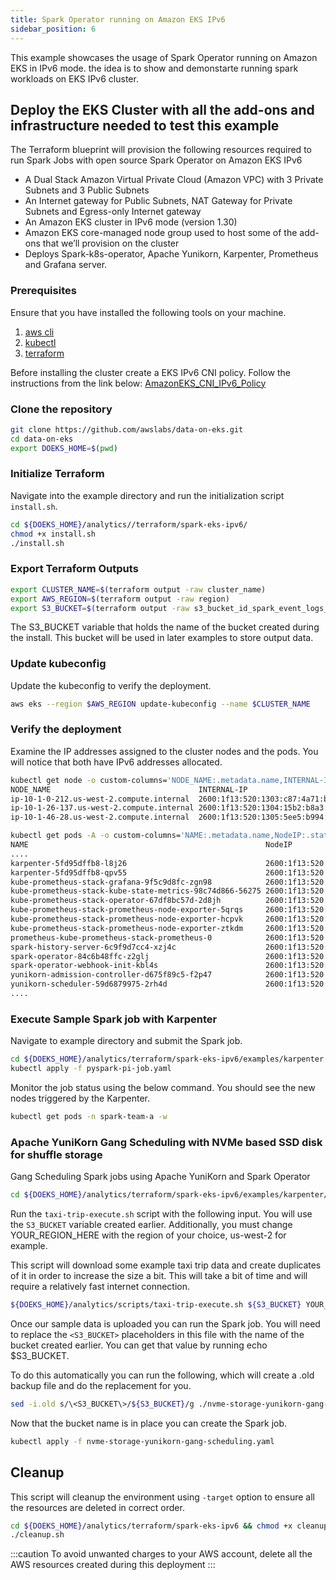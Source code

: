 ```yaml
---
title: Spark Operator running on Amazon EKS IPv6
sidebar_position: 6
---
```


This example showcases the usage of Spark Operator running on Amazon EKS in IPv6 mode. the idea is to show and demonstarte running spark workloads on EKS IPv6 cluster.

## Deploy the EKS Cluster with all the add-ons and infrastructure needed to test this example

The Terraform blueprint will provision the following resources required to run Spark Jobs with open source Spark Operator on Amazon EKS IPv6

* A Dual Stack Amazon Virtual Private Cloud (Amazon VPC) with 3 Private Subnets and 3 Public Subnets
* An Internet gateway for Public Subnets, NAT Gateway for Private Subnets and Egress-only Internet gateway
* An Amazon EKS cluster in IPv6 mode (version 1.30)
* Amazon EKS core-managed node group used to host some of the add-ons that we’ll provision on the cluster
* Deploys Spark-k8s-operator, Apache Yunikorn, Karpenter, Prometheus and Grafana server.

### Prerequisites

Ensure that you have installed the following tools on your machine.

1. [aws cli](https://docs.aws.amazon.com/cli/latest/userguide/install-cliv2.html)
2. [kubectl](https://Kubernetes.io/docs/tasks/tools/)
3. [terraform](https://learn.hashicorp.com/tutorials/terraform/install-cli)


Before installing the cluster create a EKS IPv6 CNI policy. Follow the instructions from the link below:
[AmazonEKS_CNI_IPv6_Policy ](https://docs.aws.amazon.com/eks/latest/userguide/cni-iam-role.html#cni-iam-role-create-ipv6-policy)

### Clone the repository

```bash
git clone https://github.com/awslabs/data-on-eks.git
cd data-on-eks
export DOEKS_HOME=$(pwd)
```

### Initialize Terraform

Navigate into the example directory and run the initialization script `install.sh`.

```bash
cd ${DOEKS_HOME}/analytics//terraform/spark-eks-ipv6/
chmod +x install.sh
./install.sh
```

### Export Terraform Outputs

```bash
export CLUSTER_NAME=$(terraform output -raw cluster_name)
export AWS_REGION=$(terraform output -raw region)
export S3_BUCKET=$(terraform output -raw s3_bucket_id_spark_event_logs_example_data)
```

The S3_BUCKET variable that holds the name of the bucket created
during the install. This bucket will be used in later examples to store output
data.

### Update kubeconfig

Update the kubeconfig to verify the deployment.

```bash
aws eks --region $AWS_REGION update-kubeconfig --name $CLUSTER_NAME
```

### Verify the deployment

Examine the IP addresses assigned to the cluster nodes and the pods. You will notice that both have IPv6 addresses allocated.

```bash
kubectl get node -o custom-columns='NODE_NAME:.metadata.name,INTERNAL-IP:.status.addresses[?(@.type=="InternalIP")].address'
NODE_NAME                                 INTERNAL-IP
ip-10-1-0-212.us-west-2.compute.internal  2600:1f13:520:1303:c87:4a71:b9ea:417c
ip-10-1-26-137.us-west-2.compute.internal 2600:1f13:520:1304:15b2:b8a3:7f63:cbfa
ip-10-1-46-28.us-west-2.compute.internal  2600:1f13:520:1305:5ee5:b994:c0c2:e4da
```

```bash
kubectl get pods -A -o custom-columns='NAME:.metadata.name,NodeIP:.status.hostIP,PodIP:status.podIP'
NAME                                                     NodeIP                                  PodIP
....
karpenter-5fd95dffb8-l8j26                               2600:1f13:520:1304:15b2:b8a3:7f63:cbfa  2600:1f13:520:1304:a79b::
karpenter-5fd95dffb8-qpv55                               2600:1f13:520:1303:c87:4a71:b9ea:417c   2600:1f13:520:1303:60ac::
kube-prometheus-stack-grafana-9f5c9d8fc-zgn98            2600:1f13:520:1304:15b2:b8a3:7f63:cbfa  2600:1f13:520:1304:a79b::a
kube-prometheus-stack-kube-state-metrics-98c74d866-56275 2600:1f13:520:1304:15b2:b8a3:7f63:cbfa  2600:1f13:520:1304:a79b::9
kube-prometheus-stack-operator-67df8bc57d-2d8jh          2600:1f13:520:1304:15b2:b8a3:7f63:cbfa  2600:1f13:520:1304:a79b::b
kube-prometheus-stack-prometheus-node-exporter-5qrqs     2600:1f13:520:1303:c87:4a71:b9ea:417c   2600:1f13:520:1303:c87:4a71:b9ea:417c
kube-prometheus-stack-prometheus-node-exporter-hcpvk     2600:1f13:520:1304:15b2:b8a3:7f63:cbfa  2600:1f13:520:1304:15b2:b8a3:7f63:cbfa
kube-prometheus-stack-prometheus-node-exporter-ztkdm     2600:1f13:520:1305:5ee5:b994:c0c2:e4da  2600:1f13:520:1305:5ee5:b994:c0c2:e4da
prometheus-kube-prometheus-stack-prometheus-0            2600:1f13:520:1304:15b2:b8a3:7f63:cbfa  2600:1f13:520:1304:a79b::7
spark-history-server-6c9f9d7cc4-xzj4c                    2600:1f13:520:1305:5ee5:b994:c0c2:e4da  2600:1f13:520:1305:64b::1
spark-operator-84c6b48ffc-z2glj                          2600:1f13:520:1304:15b2:b8a3:7f63:cbfa  2600:1f13:520:1304:a79b::5
spark-operator-webhook-init-kbl4s                        2600:1f13:520:1305:5ee5:b994:c0c2:e4da  2600:1f13:520:1305:64b::2
yunikorn-admission-controller-d675f89c5-f2p47            2600:1f13:520:1303:c87:4a71:b9ea:417c   2600:1f13:520:1303:c87:4a71:b9ea:417c
yunikorn-scheduler-59d6879975-2rh4d                      2600:1f13:520:1304:15b2:b8a3:7f63:cbfa  2600:1f13:520:1304:a79b::4
....
```

### Execute Sample Spark job with Karpenter

Navigate to example directory and submit the Spark job.

```bash
cd ${DOEKS_HOME}/analytics/terraform/spark-eks-ipv6/examples/karpenter
kubectl apply -f pyspark-pi-job.yaml
```

Monitor the job status using the below command. You should see the new nodes triggered by the Karpenter.

```bash
kubectl get pods -n spark-team-a -w
```

### Apache YuniKorn Gang Scheduling with NVMe based SSD disk for shuffle storage

Gang Scheduling Spark jobs using Apache YuniKorn and Spark Operator

```bash
cd ${DOEKS_HOME}/analytics/terraform/spark-eks-ipv6/examples/karpenter/nvme-yunikorn-gang-scheduling
```

Run the `taxi-trip-execute.sh` script with the following input. You will use the `S3_BUCKET` variable created earlier. Additionally, you must change YOUR_REGION_HERE with the region of your choice, us-west-2 for example.

This script will download some example taxi trip data and create duplicates of it in order to increase the size a bit. This will take a bit of time and will require a relatively fast internet connection.

```bash
${DOEKS_HOME}/analytics/scripts/taxi-trip-execute.sh ${S3_BUCKET} YOUR_REGION_HERE
```

Once our sample data is uploaded you can run the Spark job. You will need to replace the `<S3_BUCKET>` placeholders in this file with the name of the bucket created earlier. You can get that value by running echo $S3_BUCKET.

To do this automatically you can run the following, which will create a .old backup file and do the replacement for you.

```bash
sed -i.old s/\<S3_BUCKET\>/${S3_BUCKET}/g ./nvme-storage-yunikorn-gang-scheduling.yaml
```

Now that the bucket name is in place you can create the Spark job.

```bash
kubectl apply -f nvme-storage-yunikorn-gang-scheduling.yaml
```

## Cleanup

This script will cleanup the environment using `-target` option to ensure all the resources are deleted in correct order.

```bash
cd ${DOEKS_HOME}/analytics/terraform/spark-eks-ipv6 && chmod +x cleanup.sh
./cleanup.sh
```

:::caution
To avoid unwanted charges to your AWS account, delete all the AWS resources created during this deployment
:::
